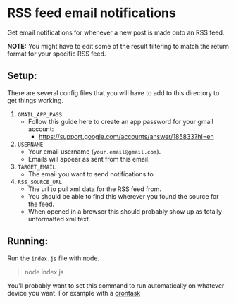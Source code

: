 # RSS feed email notifications

Get email notifications for whenever a new post is made onto an RSS feed.

**NOTE:** You might have to edit some of the result filtering to match the return format for your specific RSS feed.


## Setup:

There are several config files that you will have to add to this directory to get things working.

1. `GMAIL_APP_PASS`
    - Follow this guide here to create an app password for your gmail account:
        - https://support.google.com/accounts/answer/185833?hl=en
2. `USERNAME`
    - Your email username (`your.email@gmail.com`).
    - Emails will appear as sent from this email.
3. `TARGET_EMAIL`
    - The email you want to send notifications to.
4. `RSS_SOURCE_URL`
    - The url to pull xml data for the RSS feed from.
    - You should be able to find this wherever you found the source for the feed.
    - When opened in a browser this should probably show up as totally unformatted xml text.


## Running:
Run the `index.js` file with node.
> node index.js

You'll probably want to set this command to run automatically on whatever device you want.
For example with a [crontask](https://www.tutorialspoint.com/unix_commands/crontab.htm)